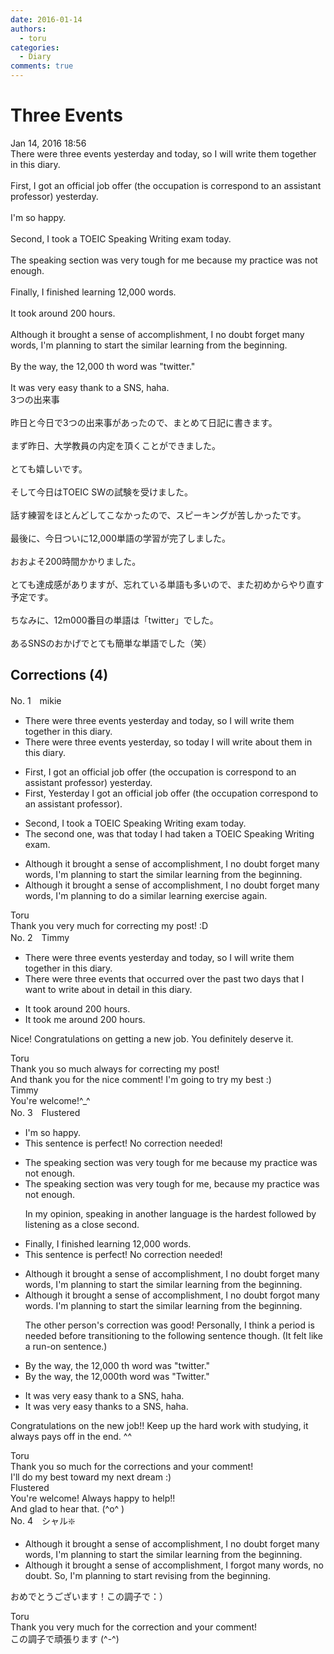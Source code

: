 ```yaml
---
date: 2016-01-14
authors:
  - toru
categories:
  - Diary
comments: true
---
```


# Three Events
<div class="date">Jan 14, 2016 18:56</div>
<div id="post"><div id="body_show_ori">
There were three events yesterday and today, so I will write them together in this diary.<br/><br/>First, I got an official job offer (the occupation is correspond to an assistant professor) yesterday.<br/><br/>I'm so happy.<br/><br/>Second, I took a TOEIC Speaking Writing exam today.<br/><br/>The speaking section was very tough for me because my practice was not enough.<br/><br/>Finally, I finished learning 12,000 words.<br/><br/>It took around 200 hours.<br/><br/>Although it brought a sense of accomplishment, I no doubt forget many words, I'm planning to start the similar learning from the beginning.<br/><br/>By the way, the 12,000 th word was "twitter."<br/><br/>It was very easy thank to a SNS, haha.
</div></div>

<!-- more -->

<div id="post_ja"><div id="body_show_mo">
3つの出来事<br/><br/>昨日と今日で3つの出来事があったので、まとめて日記に書きます。<br/><br/>まず昨日、大学教員の内定を頂くことができました。<br/><br/>とても嬉しいです。<br/><br/>そして今日はTOEIC SWの試験を受けました。<br/><br/>話す練習をほとんどしてこなかったので、スピーキングが苦しかったです。<br/><br/>最後に、今日ついに12,000単語の学習が完了しました。<br/><br/>おおよそ200時間かかりました。<br/><br/>とても達成感がありますが、忘れている単語も多いので、また初めからやり直す予定です。<br/><br/>ちなみに、12m000番目の単語は「twitter」でした。<br/><br/>あるSNSのおかげでとても簡単な単語でした（笑）
</div></div>

## Corrections (4)
<div id="block"><div class="first_name"> No. 1　<span class="just_name">mikie</span></div><div id="block2">
<ul class="correction_field">
<li class="incorrect">There were three events yesterday and today, so I will write them together in this diary.</li>
<li class="corrected correct">
There were three events yesterday, so today<span class="sline"> </span> I will write about them in this diary.
</li>
</ul>
<ul class="correction_field">
<li class="incorrect">First, I got an official job offer (the occupation is correspond to an assistant professor) yesterday.</li>
<li class="corrected correct">
First, Yesterday I got an official job offer (the occupation correspond to an assistant professor).
</li>
</ul>
<ul class="correction_field">
<li class="incorrect">Second, I took a TOEIC Speaking Writing exam today.</li>
<li class="corrected correct">
The second one, was that today I had taken a TOEIC Speaking Writing exam.
</li>
</ul>
<ul class="correction_field">
<li class="incorrect">Although it brought a sense of accomplishment, I no doubt forget many words, I'm planning to start the similar learning from the beginning.</li>
<li class="corrected correct">
Although it brought a sense of accomplishment, I no doubt forget many words, I'm planning to do a similar learning exercise again.
</li>
</ul>
</div><div class="name"><span class="just_name">Toru</span><br>
Thank you very much for correcting my post! :D
</div>
</div>
<div id="block"><div class="first_name"> No. 2　<span class="just_name">Timmy</span></div><div id="block2">
<ul class="correction_field">
<li class="incorrect">There were three events yesterday and today, so I will write them together in this diary.</li>
<li class="corrected correct">
There were three events <span class="f_blue">that occurred over the past two days</span> <span class="f_blue">that</span> I <span class="f_blue">want</span> to write about <span class="f_blue">in detail</span> in this diary.
</li>
</ul>
<ul class="correction_field">
<li class="incorrect">It took around 200 hours.</li>
<li class="corrected correct">
It took <span class="f_blue">me</span> around 200 hours.
</li>
</ul>
<p class="comment_small">
 Nice! Congratulations on getting a new job. You definitely deserve it.
</p>

</div><div class="name"><span class="just_name">Toru</span><br>
Thank you so much always for correcting my post!<br/>And thank you for the nice comment! I'm going to try my best :)
</div>
<div class="name"><span class="just_name">Timmy</span><br>
You're welcome!^_^
</div>
</div>
<div id="block"><div class="first_name"> No. 3　<span class="just_name">Flustered</span></div><div id="block2">
<ul class="correction_field">
<li class="incorrect">I'm so happy.</li>
<li class="corrected perfect">This sentence is perfect! No correction needed!</li>
</ul>
<ul class="correction_field">
<li class="incorrect">The speaking section was very tough for me because my practice was not enough.</li>
<li class="corrected correct">
The speaking section was very tough for me<span class="f_red">,</span> because my<span class="f_red"> </span>practice was not enough.
<p class="correction_comment">In my opinion, speaking in another language is the hardest followed by listening as a close second.</p>
</li>
</ul>
<ul class="correction_field">
<li class="incorrect">Finally, I finished learning 12,000 words.</li>
<li class="corrected perfect">This sentence is perfect! No correction needed!</li>
</ul>
<ul class="correction_field">
<li class="incorrect">Although it brought a sense of accomplishment, I no doubt forget many words, I'm planning to start the similar learning from the beginning.</li>
<li class="corrected correct">
Although it brought a sense of accomplishment, I no doubt forg<span class="f_red">o</span>t many words<span class="f_red">.</span> I'm planning to start the similar learning from the beginning.
<p class="correction_comment">The other person's correction was good! Personally, I think a period is needed before transitioning to the following sentence though. (It felt like a run-on sentence.)</p>
</li>
</ul>
<ul class="correction_field">
<li class="incorrect">By the way, the 12,000 th word was "twitter."</li>
<li class="corrected correct">
By the way, the 12,000th word was "<span class="f_red">T</span>witter."
</li>
</ul>
<ul class="correction_field">
<li class="incorrect">It was very easy thank to a SNS, haha.</li>
<li class="corrected correct">
It was very easy thank<span class="f_red">s</span> to a SNS, haha.
</li>
</ul>
<p class="comment_small">
 Congratulations on the new job!! Keep up the hard work with studying, it always pays off in the end. ^^
</p>

</div><div class="name"><span class="just_name">Toru</span><br>
Thank you so much for the corrections and your comment! <br/>I'll do my best toward my next dream :)
</div>
<div class="name"><span class="just_name">Flustered</span><br>
You're welcome! Always happy to help!!<br/>And glad to hear that. (^o^ )
</div>
</div>
<div id="block"><div class="first_name"> No. 4　<span class="just_name">シャル❇️</span></div><div id="block2">
<ul class="correction_field">
<li class="incorrect">Although it brought a sense of accomplishment, I no doubt forget many words, I'm planning to start the similar learning from the beginning.</li>
<li class="corrected correct">
Although it brought a sense of accomplishment, I forgot many words, no doubt. So, I'm planning to start revising from the beginning.
</li>
</ul>
<p class="comment_small">
 おめでとうございます！この調子で：）
</p>

</div><div class="name"><span class="just_name">Toru</span><br>
Thank you very much for the correction and your comment!<br/>この調子で頑張ります (^-^)
</div>
</div>
